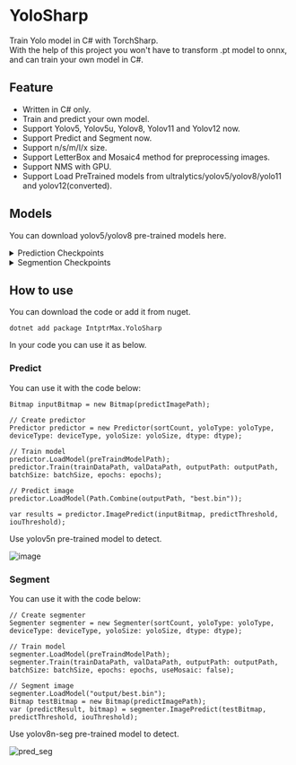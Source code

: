 # YoloSharp

Train Yolo model in C# with TorchSharp. </br>
With the help of this project you won't have to transform .pt model to onnx, and can train your own model in C#.

## Feature

- Written in C# only.
- Train and predict your own model.
- Support Yolov5, Yolov5u, Yolov8, Yolov11 and Yolov12 now.
- Support Predict and Segment now.
- Support n/s/m/l/x size.
- Support LetterBox and Mosaic4 method for preprocessing images.
- Support NMS with GPU.
- Support Load PreTrained models from ultralytics/yolov5/yolov8/yolo11 and yolov12(converted).

## Models

You can download yolov5/yolov8 pre-trained models here.

<details>
  <summary>Prediction Checkpoints</summary>

| model | n| s | m | l | x |
| --- | ----------- | ----------- | ----------- | ----------- | ----------- |
| yolov5 | [yolov5n](https://github.com/IntptrMax/YoloSharp/releases/download/1.0.6/Yolov5n.bin) | [yolov5s](https://github.com/IntptrMax/YoloSharp/releases/download/1.0.6/Yolov5s.bin) | [yolov5m](https://github.com/IntptrMax/YoloSharp/releases/download/1.0.6/Yolov5m.bin) | [yolov5l](https://github.com/IntptrMax/YoloSharp/releases/download/1.0.6/Yolov5l.bin) | [yolov5x](https://github.com/IntptrMax/YoloSharp/releases/download/1.0.6/Yolov5x.bin) |
| yolov5 | [yolov5nu](https://github.com/IntptrMax/YoloSharp/releases/download/1.0.6/Yolov5nu.bin) | [yolov5su](https://github.com/IntptrMax/YoloSharp/releases/download/1.0.6/Yolov5su.bin) | [yolov5mu](https://github.com/IntptrMax/YoloSharp/releases/download/1.0.6/Yolov5mu.bin) | [yolov5lu](https://github.com/IntptrMax/YoloSharp/releases/download/1.0.6/Yolov5lu.bin) | [yolov5xu](https://github.com/IntptrMax/YoloSharp/releases/download/1.0.6/Yolov5xu.bin) |
| yolov8 | [yolov8n](https://github.com/IntptrMax/YoloSharp/releases/download/1.0.6/Yolov8n.bin) | [yolov8s](https://github.com/IntptrMax/YoloSharp/releases/download/1.0.6/Yolov8s.bin) | [yolov8m](https://github.com/IntptrMax/YoloSharp/releases/download/1.0.6/Yolov8m.bin) | [yolov8l](https://github.com/IntptrMax/YoloSharp/releases/download/1.0.6/Yolov8l.bin) | [yolov8x](https://github.com/IntptrMax/YoloSharp/releases/download/1.0.6/Yolov8x.bin) |
| yolov11 | [yolov11n](https://github.com/IntptrMax/YoloSharp/releases/download/1.0.6/Yolov11n.bin) | [yolov11s](https://github.com/IntptrMax/YoloSharp/releases/download/1.0.6/Yolov11s.bin) | [yolov11m](https://github.com/IntptrMax/YoloSharp/releases/download/1.0.6/yolov11m.bin) | [yolov11l](https://github.com/IntptrMax/YoloSharp/releases/download/1.0.6/Yolov11l.bin) | [yolov11x](https://github.com/IntptrMax/YoloSharp/releases/download/1.0.6/Yolov11x.bin) |

</details>

<details>
  <summary>Segmention Checkpoints</summary>

| model | n| s | m | l | x |
| --- | ----------- | ----------- | ----------- | ----------- | ----------- |
| yolov8 | [yolov8n](https://github.com/IntptrMax/YoloSharp/releases/download/1.0.6/Yolov8n-seg.bin) | [yolov8s](https://github.com/IntptrMax/YoloSharp/releases/download/1.0.6/Yolov8s-seg.bin) | [yolov8m](https://github.com/IntptrMax/YoloSharp/releases/download/1.0.6/Yolov8m-seg.bin) | [yolov8l](https://github.com/IntptrMax/YoloSharp/releases/download/1.0.6/Yolov8l-seg.bin) | [yolov8x](https://github.com/IntptrMax/YoloSharp/releases/download/1.0.6/Yolov8x-seg.bin) |
| yolov11 | [yolov11n](https://github.com/IntptrMax/YoloSharp/releases/download/1.0.6/Yolov11n-seg.bin) | [yolov11s](https://github.com/IntptrMax/YoloSharp/releases/download/1.0.6/Yolov11s-seg.bin) | [yolov11m](https://github.com/IntptrMax/YoloSharp/releases/download/1.0.6/Yolov11m-seg.bin) | [yolov11l](https://github.com/IntptrMax/YoloSharp/releases/download/1.0.6/Yolov11l-seg.bin) | [yolov11x](https://github.com/IntptrMax/YoloSharp/releases/download/1.0.6/Yolov11x-seg.bin) |

</details>

## How to use

You can download the code or add it from nuget.

    dotnet add package IntptrMax.YoloSharp

In your code you can use it as below.

### Predict

You can use it with the code below:

    Bitmap inputBitmap = new Bitmap(predictImagePath);

    // Create predictor
    Predictor predictor = new Predictor(sortCount, yoloType: yoloType, deviceType: deviceType, yoloSize: yoloSize, dtype: dtype);

    // Train model
    predictor.LoadModel(preTraindModelPath);
    predictor.Train(trainDataPath, valDataPath, outputPath: outputPath, batchSize: batchSize, epochs: epochs);

    // Predict image
    predictor.LoadModel(Path.Combine(outputPath, "best.bin"));

    var results = predictor.ImagePredict(inputBitmap, predictThreshold, iouThreshold);

Use yolov5n pre-trained model to detect.

![image](https://github.com/user-attachments/assets/d32f7805-9f98-4530-bda6-43630c765159)

### Segment

You can use it with the code below:

    // Create segmenter
    Segmenter segmenter = new Segmenter(sortCount, yoloType: yoloType, deviceType: deviceType, yoloSize: yoloSize, dtype: dtype);

    // Train model
    segmenter.LoadModel(preTraindModelPath);
    segmenter.Train(trainDataPath, valDataPath, outputPath: outputPath, batchSize: batchSize, epochs: epochs, useMosaic: false);

    // Segment image
    segmenter.LoadModel("output/best.bin");
    Bitmap testBitmap = new Bitmap(predictImagePath);
    var (predictResult, bitmap) = segmenter.ImagePredict(testBitmap, predictThreshold, iouThreshold);

Use yolov8n-seg pre-trained model to detect.

![pred_seg](https://github.com/user-attachments/assets/898f4e75-e99d-434a-b910-1d87aabe4cb0)
